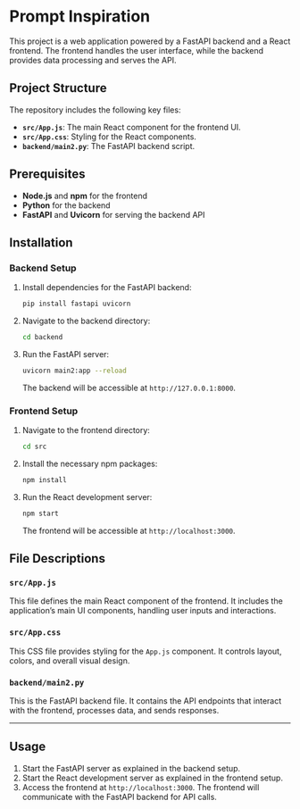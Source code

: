 # Prompt Inspiration

This project is a web application powered by a FastAPI backend and a React frontend. The frontend handles the user interface, while the backend provides data processing and serves the API.

## Project Structure

The repository includes the following key files:

- **`src/App.js`**: The main React component for the frontend UI.
- **`src/App.css`**: Styling for the React components.
- **`backend/main2.py`**: The FastAPI backend script.

## Prerequisites

- **Node.js** and **npm** for the frontend
- **Python** for the backend
- **FastAPI** and **Uvicorn** for serving the backend API

## Installation

### Backend Setup

1. Install dependencies for the FastAPI backend:
    ```bash
    pip install fastapi uvicorn
    ```

2. Navigate to the backend directory:
    ```bash
    cd backend
    ```

3. Run the FastAPI server:
    ```bash
    uvicorn main2:app --reload
    ```

   The backend will be accessible at `http://127.0.0.1:8000`.

### Frontend Setup

1. Navigate to the frontend directory:
    ```bash
    cd src
    ```

2. Install the necessary npm packages:
    ```bash
    npm install
    ```

3. Run the React development server:
    ```bash
    npm start
    ```

   The frontend will be accessible at `http://localhost:3000`.

## File Descriptions

### `src/App.js`

This file defines the main React component of the frontend. It includes the application’s main UI components, handling user inputs and interactions.

### `src/App.css`

This CSS file provides styling for the `App.js` component. It controls layout, colors, and overall visual design.

### `backend/main2.py`

This is the FastAPI backend file. It contains the API endpoints that interact with the frontend, processes data, and sends responses.

---

## Usage

1. Start the FastAPI server as explained in the backend setup.
2. Start the React development server as explained in the frontend setup.
3. Access the frontend at `http://localhost:3000`. The frontend will communicate with the FastAPI backend for API calls.

